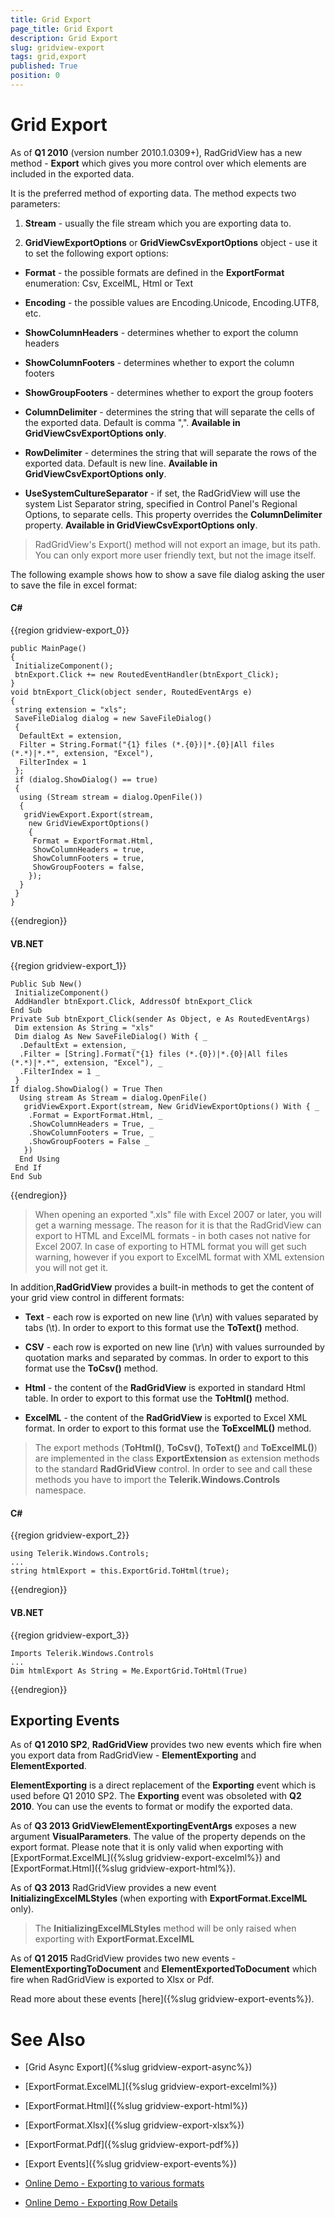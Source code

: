 ```yaml
---
title: Grid Export
page_title: Grid Export
description: Grid Export
slug: gridview-export
tags: grid,export
published: True
position: 0
---
```


# Grid Export


As of __Q1 2010__ (version number 2010.1.0309+), RadGridView has a new method - __Export__ which gives you more control over which elements are included in the exported data.

It is the preferred method of exporting data. The method expects two parameters:

1. __Stream__ - usually the file stream which you are exporting data to.

2. __GridViewExportOptions__ or __GridViewCsvExportOptions__ object - use it to set the following export options: 

* __Format__ - the possible formats are defined in the __ExportFormat__ enumeration: Csv, ExcelML, Html or Text

* __Encoding__ - the possible values are Encoding.Unicode, Encoding.UTF8, etc.

* __ShowColumnHeaders__ - determines whether to export the column headers

* __ShowColumnFooters__ - determines whether to export the column footers

* __ShowGroupFooters__ - determines whether to export the group footers

* __ColumnDelimiter__ - determines the string that will separate the cells of the exported data. Default is comma ",". __Available in GridViewCsvExportOptions only__.

* __RowDelimiter__ - determines the string that will separate the rows of the exported data. Default is new line. __Available in GridViewCsvExportOptions only__.

* __UseSystemCultureSeparator__ - if set, the RadGridView will use the system List Separator string, specified in Control Panel's Regional Options, to separate cells. This property overrides the __ColumnDelimiter__ property. __Available in GridViewCsvExportOptions only__.

>RadGridView's Export() method will not export an image, but its path. You can only export more user friendly text, but not the image itself.

The following example shows how to show a save file dialog asking the user to save the file in excel format:

#### __C#__

{{region gridview-export_0}}

	public MainPage()
	{
	 InitializeComponent();
	 btnExport.Click += new RoutedEventHandler(btnExport_Click); 
	}
	void btnExport_Click(object sender, RoutedEventArgs e)
	{
	 string extension = "xls";
	 SaveFileDialog dialog = new SaveFileDialog()
	 {
	  DefaultExt = extension,
	  Filter = String.Format("{1} files (*.{0})|*.{0}|All files (*.*)|*.*", extension, "Excel"),
	  FilterIndex = 1
	 };
	 if (dialog.ShowDialog() == true)
	 {
	  using (Stream stream = dialog.OpenFile())
	  {
	   gridViewExport.Export(stream,
	    new GridViewExportOptions()
	    {
	     Format = ExportFormat.Html,
	     ShowColumnHeaders = true,
	     ShowColumnFooters = true,
	     ShowGroupFooters = false,
	    });
	  }
	 }
	}
{{endregion}}


#### __VB.NET__

{{region gridview-export_1}}

	Public Sub New()
	 InitializeComponent()
	 AddHandler btnExport.Click, AddressOf btnExport_Click
	End Sub
	Private Sub btnExport_Click(sender As Object, e As RoutedEventArgs)
	 Dim extension As String = "xls"
	 Dim dialog As New SaveFileDialog() With { _
	  .DefaultExt = extension, _
	  .Filter = [String].Format("{1} files (*.{0})|*.{0}|All files (*.*)|*.*", extension, "Excel"), _
	  .FilterIndex = 1 _
	 }
	If dialog.ShowDialog() = True Then
	  Using stream As Stream = dialog.OpenFile()
	   gridViewExport.Export(stream, New GridViewExportOptions() With { _
	    .Format = ExportFormat.Html, _
	    .ShowColumnHeaders = True, _
	    .ShowColumnFooters = True, _
	    .ShowGroupFooters = False _
	   })
	  End Using
	 End If
	End Sub
{{endregion}}

>When opening an exported ".xls" file with Excel 2007 or later, you will get a warning message. The reason for it is that the RadGridView can export to HTML and ExcelML formats - in both cases not native for Excel 2007. In case of exporting to HTML format you will get such warning, however if you export to ExcelML format with XML extension you will not get it.
        

In addition,__RadGridView__ provides a built-in methods to get the content of your grid view control in different formats:

* __Text__ - each row is exported on new line (\r\n) with values separated by tabs (\t). In order to export to this format use the __ToText()__ method.

* __CSV__ - each row is exported on new line (\r\n) with values surrounded by quotation marks and separated by commas. In order to export to this format use the __ToCsv()__ method.

* __Html__ - the content of the __RadGridView__ is exported in standard Html table. In order to export to this format use the __ToHtml()__ method.

* __ExcelML__ - the content of the __RadGridView__ is exported to Excel XML format. In order to export to this format use the __ToExcelML()__ method.

>The export methods (__ToHtml()__, __ToCsv()__, __ToText()__ and __ToExcelML()__) are implemented in the class __ExportExtension__ as extension methods to the standard __RadGridView__ control. In order to see and call these methods you have to import the __Telerik.Windows.Controls__ namespace.

#### __C#__

{{region gridview-export_2}}

	using Telerik.Windows.Controls;
	...
	string htmlExport = this.ExportGrid.ToHtml(true);
{{endregion}}


#### __VB.NET__

{{region gridview-export_3}}

	Imports Telerik.Windows.Controls
	...
	Dim htmlExport As String = Me.ExportGrid.ToHtml(True)
{{endregion}}


## Exporting Events

As of __Q1 2010 SP2__, __RadGridView__ provides two new events which fire when you export data from RadGridView - __ElementExporting__ and __ElementExported__. 

__ElementExporting__ is a direct replacement of the __Exporting__ event which is used before Q1 2010 SP2. The __Exporting__ event was obsoleted with __Q2 2010__. You can use the events to format or modify the exported data.


As of __Q3 2013 GridViewElementExportingEventArgs__ exposes a new argument __VisualParameters__. The value of the property depends on the export format. Please note that it is only valid when exporting with 
[ExportFormat.ExcelML]({%slug gridview-export-excelml%}) and [ExportFormat.Html]({%slug gridview-export-html%}).
        
As of __Q3 2013__ RadGridView provides a new event __InitializingExcelMLStyles__ (when exporting with __ExportFormat.ExcelML__ only).

>The __InitializingExcelMLStyles__ method will be only raised when exporting with __ExportFormat.ExcelML__

As of __Q1 2015__ RadGridView provides two new events - __ElementExportingToDocument__ and __ElementExportedToDocument__ which fire when RadGridView is exported to Xlsx or Pdf.

Read more about these events [here]({%slug gridview-export-events%}).
        
# See Also

 * [Grid Async Export]({%slug gridview-export-async%})

 * [ExportFormat.ExcelML]({%slug gridview-export-excelml%})

 * [ExportFormat.Html]({%slug gridview-export-html%})
 
 * [ExportFormat.Xlsx]({%slug gridview-export-xlsx%})
 
 * [ExportFormat.Pdf]({%slug gridview-export-pdf%})

 * [Export Events]({%slug gridview-export-events%})
 
 * [Online Demo - Exporting to various formats](http://demos.telerik.com/silverlight/#GridView/Exporting)
 
 * [Online Demo - Exporting Row Details](http://demos.telerik.com/silverlight/#GridView/ExportingRowDetails)
